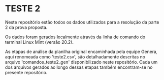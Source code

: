 # TESTE 2

Neste repositório estão todos os dados utilizados para a resolução da parte 2 da prova proposta.

Os dados foram gerados localmente através da linha de comando do terminal Linux Mint (versão 20.2).

As etapas de análise da planilha original encaminhada pela equipe Genera, aqui renomeada como 'teste2.csv', são detalhadamente descritas no arquivo 'comandos_teste2_gen' disponibilizado neste repositório. Cada um dos arquivos gerados ao longo dessas etapas também encontram-se no presente repositório.
